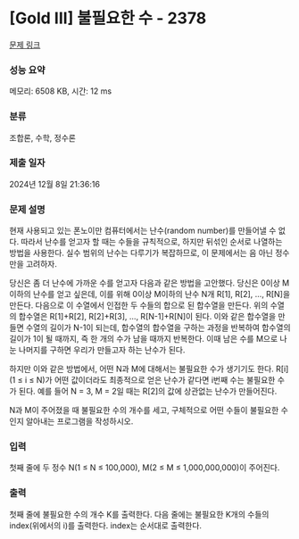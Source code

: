 # [Gold III] 불필요한 수 - 2378 

[문제 링크](https://www.acmicpc.net/problem/2378) 

### 성능 요약

메모리: 6508 KB, 시간: 12 ms

### 분류

조합론, 수학, 정수론

### 제출 일자

2024년 12월 8일 21:36:16

### 문제 설명

<p>현재 사용되고 있는 폰노이만 컴퓨터에서는 난수(random number)를 만들어낼 수 없다. 따라서 난수를 얻고자 할 때는 수들을 규칙적으로, 하지만 뒤섞인 순서로 나열하는 방법을 사용한다. 실수 범위의 난수는 다루기가 복잡하므로, 이 문제에서는 음 아닌 정수만을 고려하자.</p>

<p>당신은 좀 더 난수에 가까운 수를 얻고자 다음과 같은 방법을 고안했다. 당신은 0이상 M이하의 난수를 얻고 싶은데, 이를 위해 0이상 M이하의 난수 N개 R[1], R[2], …, R[N]을 만든다. 다음으로 이 수열에서 인접한 두 수들의 합으로 된 합수열을 만든다. 위의 수열의 합수열은 R[1]+R[2], R[2]+R[3], …, R[N-1]+R[N]이 된다. 이와 같은 합수열을 만들면 수열의 길이가 N-1이 되는데, 합수열의 합수열을 구하는 과정을 반복하여 합수열의 길이가 1이 될 때까지, 즉 한 개의 수가 남을 때까지 반복한다. 이때 남은 수를 M으로 나눈 나머지를 구하면 우리가 만들고자 하는 난수가 된다.</p>

<p>하지만 이와 같은 방법에서, 어떤 N과 M에 대해서는 불필요한 수가 생기기도 한다. R[i] (1 ≤ i ≤ N)가 어떤 값이더라도 최종적으로 얻은 난수가 같다면 i번째 수는 불필요한 수가 된다. 예를 들어 N = 3, M = 2일 때는 R[2]의 값에 상관없는 난수가 만들어진다.</p>

<p>N과 M이 주어졌을 때 불필요한 수의 개수를 세고, 구체적으로 어떤 수들이 불필요한 수인지 알아내는 프로그램을 작성하시오.</p>

### 입력 

 <p>첫째 줄에 두 정수 N(1 ≤ N ≤ 100,000), M(2 ≤ M ≤ 1,000,000,000)이 주어진다.</p>

### 출력 

 <p>첫째 줄에 불필요한 수의 개수 K를 출력한다. 다음 줄에는 불필요한 K개의 수들의 index(위에서의 i)를 출력한다. index는 순서대로 출력한다.</p>

